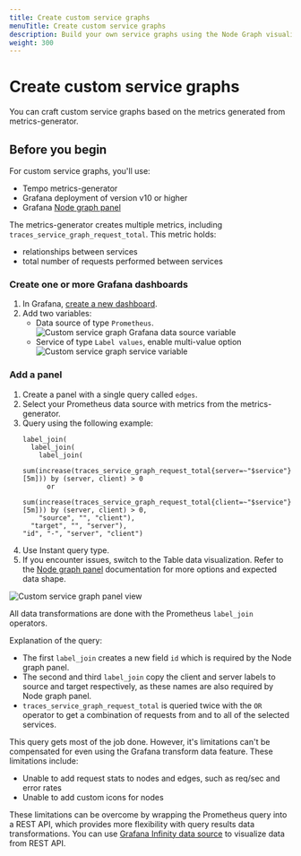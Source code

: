 ```yaml
---
title: Create custom service graphs
menuTitle: Create custom service graphs
description: Build your own service graphs using the Node Graph visualization from metrics generated by Tempo.
weight: 300
---
```


# Create custom service graphs

You can craft custom service graphs based on the metrics generated from metrics-generator.

## Before you begin

For custom service graphs, you'll use:
- Tempo metrics-generator
- Grafana deployment of version v10 or higher
- Grafana [Node graph panel](https://grafana.com/docs/grafana/latest/panels-visualizations/visualizations/node-graph/)

The metrics-generator creates multiple metrics, including `traces_service_graph_request_total`. This metric holds:
- relationships between services
- total number of requests performed between services

### Create one or more Grafana dashboards
1. In Grafana, [create a new dashboard](https://grafana.com/docs/grafana/latest/dashboards/build-dashboards/create-dashboard/).
2.  Add two variables:
    - Data source of type `Prometheus`.
  ![Custom service graph Grafana data source variable](/media/docs/tempo/metrics/custom-service-graph-var-datasource.png)
    - Service of type `Label values`, enable multi-value option
  ![Custom service graph service variable](/media/docs/tempo/metrics/custom-service-graph-var-service.png)

### Add a panel

1. Create a panel with a single query called `edges`.
2. Select your Prometheus data source with metrics from the metrics-generator.
3. Query using the following example:
   ```
   label_join(
     label_join(
       label_join(
         sum(increase(traces_service_graph_request_total{server=~"$service"}[5m])) by (server, client) > 0
         or
         sum(increase(traces_service_graph_request_total{client=~"$service"}[5m])) by (server, client) > 0,
       "source", "", "client"),
     "target", "", "server"),
   "id", "-", "server", "client")
   ```
4. Use Instant query type.
5. If you encounter issues, switch to the Table data visualization. Refer to the [Node graph panel](/docs/grafana/latest/panels-visualizations/visualizations/node-graph/) documentation for more options and expected data shape.

![Custom service graph panel view](/media/docs/tempo/metrics/custom-service-graph-var-service.png)

All data transformations are done with the Prometheus `label_join` operators.

Explanation of the query:

- The first `label_join` creates a new field `id` which is required by the Node graph panel.
- The second and third `label_join` copy the client and server labels to source and target respectively, as these names are also required by Node graph panel.
- `traces_service_graph_request_total` is queried twice with the `OR` operator to get a combination of requests from and to all of the selected services.

This query gets most of the job done. However, it's limitations can't be compensated for even using the Grafana transform data feature.
These limitations include:

- Unable to add request stats to nodes and edges, such as req/sec and error rates
- Unable to add custom icons for nodes

These limitations can be overcome by wrapping the Prometheus query into a REST API, which provides more flexibility with query results data transformations.
You can use [Grafana Infinity data source](/grafana/plugins/yesoreyeram-infinity-datasource/) to visualize data from REST API.
